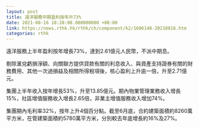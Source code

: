```yaml
---
layout: post
title: 遠洋服務中期盈利按年升73%
date: 2021-08-16 18:28:08.000000000 +08:00
link: https://news.rthk.hk/rthk/ch/component/k2/1606148-20210816.htm
categories: rthk
---
```


遠洋服務上半年盈利按年增長73%，達到2.61億元人民幣，不派中期息。

剔除滙兌虧損淨額、向關聯方提供貸款有關的利息收入、與資產支持證券有關的財務費用、其他一次過損益及相關所得稅項後，核心盈利上升逾一倍，升至2.71億元。

集團上半年收入按年增長53%，升至13.85億元。期內物業管理業務收入增長15%，社區增值服務收入增長2.65倍，非業主增值服務收入增加74%。

集團期內毛利率32%，按年上升4個百分點。截至6月底，合約建築面積約8260萬平方米，在管建築面積約5780萬平方米，分別較去年底增長約16%及27%。

